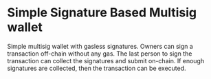 # Simple Signature Based Multisig wallet

Simple multisig wallet with gasless signatures. Owners can sign a transaction off-chain without any gas. The last person to sign the transaction can collect the signatures and submit on-chain. If enough signatures are collected, then the transaction can be executed.


